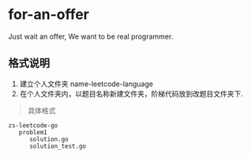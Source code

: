 # for-an-offer
Just wait an  offer, We want to be real programmer.

## 格式说明

1. 建立个人文件夹 name-leetcode-language
2. 在个人文件夹内，以题目名称新建文件夹，阶梯代码放到改题目文件夹下.

> 具体格式
```
zs-leetcode-go
   problem1
      solution.go
      solution_test.go
```

